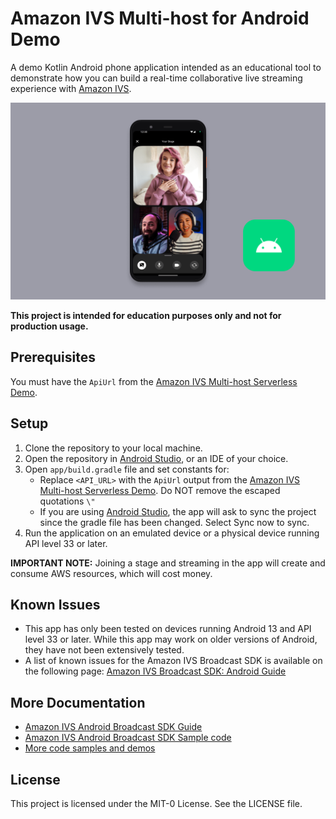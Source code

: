 # Amazon IVS Multi-host for Android Demo

A demo Kotlin Android phone application intended as an educational tool to demonstrate how you can build a real-time collaborative live streaming experience with [Amazon IVS](https://www.ivs.rocks/).

<img src="app-screenshot.png" alt="A screenshot of the demo application running on an Android phone." />

**This project is intended for education purposes only and not for production usage.**

## Prerequisites

You must have the `ApiUrl` from the [Amazon IVS Multi-host Serverless Demo](https://www.github.com/aws-samples/amazon-ivs-multi-host-serverless-demo).

## Setup

1. Clone the repository to your local machine.
2. Open the repository in [Android Studio](https://developer.android.com/studio), or an IDE of your choice.
3. Open `app/build.gradle` file and set constants for:
   - Replace `<API_URL>` with the `ApiUrl` output from the [Amazon IVS Multi-host Serverless Demo](https://www.github.com/aws-samples/amazon-ivs-multi-host-serverless-demo). Do NOT remove the escaped quotations
     `\"`
   - If you are using [Android Studio](https://developer.android.com/studio), the app will ask to sync the project since the gradle file has been changed. Select Sync now to sync.
4. Run the application on an emulated device or a physical device running API level 33 or later.

**IMPORTANT NOTE:** Joining a stage and streaming in the app will create and consume AWS resources, which will cost money.

## Known Issues

- This app has only been tested on devices running Android 13 and API level 33 or later. While this app may work on older versions of Android, they have not been extensively tested.
- A list of known issues for the Amazon IVS Broadcast SDK is available on the following page: [Amazon IVS Broadcast SDK: Android Guide](https://docs.aws.amazon.com/ivs/latest/userguide/broadcast-android-issues.html)

## More Documentation

- [Amazon IVS Android Broadcast SDK Guide](https://docs.aws.amazon.com/ivs/latest/userguide/broadcast-android.html)
- [Amazon IVS Android Broadcast SDK Sample code](https://github.com/aws-samples/amazon-ivs-broadcast-android-sample)
- [More code samples and demos](https://www.ivs.rocks/examples)

## License

This project is licensed under the MIT-0 License. See the LICENSE file.
